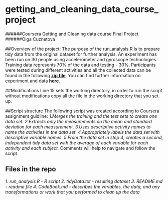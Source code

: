 # getting_and_cleaning_data_course_project
######Coursera Getting and Cleaning data course Final Project
######Olga Cuznetova



##Overview of the project: 
The purpose of the run_analysis.R is to prepare tidy data from the original dataset for further analysis. An experiment has been run on 30 people using  accelerometer and gyroscope technologies. Training data represents 70% of the data and testing - 30%. Participants were tested during different activities and all the collected data can be found in the following **[zip file](https://d396qusza40orc.cloudfront.net/getdata%2Fprojectfiles%2FUCI%20HAR%20Dataset.zip)**. 
You can find further information on experiment and data **[here](http://archive.ics.uci.edu/ml/datasets/Human+Activity+Recognition+Using+Smartphones)**. 

##Modifications
Line 15 sets the working directory, in order to run the script without modifications copy all the file in the working directory that you set up. 

##Script structure
The following script was created according to Coursera assignment guidline:
    *1.Merges the training and the test sets to create one data set.*
    *2.Extracts only the measurements on the mean and standard deviation for each measurement.* 
    *3.Uses descriptive activity names to name the activities in the data set.*
    *4.Appropriately labels the data set with descriptive variable names.* 
    *5.From the data set in step 4, creates a second, independent tidy data set with the average of each variable for each activity and each subject.*
Comments will help to navigate and follow the script

## Files in the repo
  *1. run_analysis.R - R script*
  *2. tidyData.txt - resulting dataset*
  *3. README.md - readme file*
  *4. CodeBook.md - describes the variables, the data, and any transformations or work that you performed to clean up the data*

